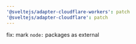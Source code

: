 ```yaml
---
'@sveltejs/adapter-cloudflare-workers': patch
'@sveltejs/adapter-cloudflare': patch
---
```


fix: mark `node:` packages as external
